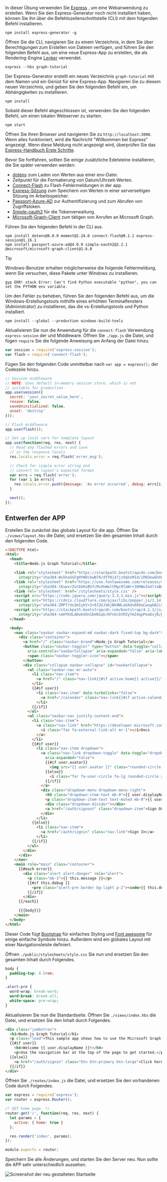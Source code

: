 <!-- markdownlint-disable MD002 MD041 -->

In dieser Übung verwenden Sie [Express](http://expressjs.com/) , um eine Webanwendung zu erstellen. Wenn Sie den Express-Generator noch nicht installiert haben, können Sie ihn über die Befehlszeilenschnittstelle (CLI) mit dem folgenden Befehl installieren.

```Shell
npm install express-generator -g
```

Öffnen Sie die CLI, navigieren Sie zu einem Verzeichnis, in dem Sie über Berechtigungen zum Erstellen von Dateien verfügen, und führen Sie den folgenden Befehl aus, um eine neue Express-App zu erstellen, die als Rendering-Engine [Lenker](http://handlebarsjs.com/) verwendet.

```Shell
express --hbs graph-tutorial
```

Der Express-Generator erstellt ein neues Verzeichnis `graph-tutorial` mit dem Namen und ein Gerüst für eine Express-App. Navigieren Sie zu diesem neuen Verzeichnis, und geben Sie den folgenden Befehl ein, um Abhängigkeiten zu installieren.

```Shell
npm install
```

Sobald dieser Befehl abgeschlossen ist, verwenden Sie den folgenden Befehl, um einen lokalen Webserver zu starten.

```Shell
npm start
```

Öffnen Sie Ihren Browser und navigieren Sie zu `http://localhost:3000`. Wenn alles funktioniert, wird die Nachricht "Willkommen bei Express" angezeigt. Wenn diese Meldung nicht angezeigt wird, überprüfen Sie das [Express-Handbuch Erste Schritte](http://expressjs.com/starter/generator.html).

Bevor Sie fortfahren, sollten Sie einige zusätzliche Edelsteine installieren, die Sie später verwenden werden:

- [dotenv](https://github.com/motdotla/dotenv) zum Laden von Werten aus einer env-Datei.
- [](https://github.com/moment/moment/) Zeitpunkt für die Formatierung von Datum/Uhrzeit-Werten.
- [Connect-Flash](https://github.com/jaredhanson/connect-flash) zu Flash-Fehlermeldungen in der app.
- [Express-Sitzung](https://github.com/expressjs/session) zum Speichern von Werten in einer serverseitigen Sitzung im Arbeitsspeicher.
- [Passport-Azure-AD](https://github.com/AzureAD/passport-azure-ad) zur Authentifizierung und zum Abrufen von Zugriffstoken.
- [Simple-oauth2](https://github.com/lelylan/simple-oauth2) für die Tokenverwaltung.
- [Microsoft-Graph-Client](https://github.com/microsoftgraph/msgraph-sdk-javascript) zum tätigen von Anrufen an Microsoft Graph.

Führen Sie den folgenden Befehl in der CLI aus.

```Shell
npm install dotenv@8.0.0 moment@2.24.0 connect-flash@0.1.1 express-session@1.16.1
npm install passport-azure-ad@4.0.0 simple-oauth2@2.2.1 @microsoft/microsoft-graph-client@1.6.0
```

> [!TIP]
> Windows-Benutzer erhalten möglicherweise die folgende Fehlermeldung, wenn Sie versuchen, diese Pakete unter Windows zu installieren.
>
> ```Shell
> gyp ERR! stack Error: Can't find Python executable "python", you can set the PYTHON env variable.
> ```
>
> Um den Fehler zu beheben, führen Sie den folgenden Befehl aus, um die Windows-Erstellungstools mithilfe eines erhöhten Terminalfensters (Administrator) zu installieren, das die vs-Erstellungstools und Python installiert.
>
> ```Shell
> npm install --global --production windows-build-tools
> ```

Aktualisieren Sie nun die Anwendung für die `connect-flash` Verwendung `express-session` der und Middleware. Öffnen Sie `./app.js` die Datei, und fügen `require` Sie die folgende Anweisung am Anfang der Datei hinzu.

```js
var session = require('express-session');
var flash = require('connect-flash');
```

Fügen Sie den folgenden Code unmittelbar nach `var app = express();` der Codezeile hinzu.

```js
// Session middleware
// NOTE: Uses default in-memory session store, which is not
// suitable for production
app.use(session({
  secret: 'your_secret_value_here',
  resave: false,
  saveUninitialized: false,
  unset: 'destroy'
}));

// Flash middleware
app.use(flash());

// Set up local vars for template layout
app.use(function(req, res, next) {
  // Read any flashed errors and save
  // in the response locals
  res.locals.error = req.flash('error_msg');

  // Check for simple error string and
  // convert to layout's expected format
  var errs = req.flash('error');
  for (var i in errs){
    res.locals.error.push({message: 'An error occurred', debug: errs[i]});
  }

  next();
});
```

## <a name="design-the-app"></a>Entwerfen der APP

Erstellen Sie zunächst das globale Layout für die app. Öffnen Sie `./views/layout.hbs` die Datei, und ersetzen Sie den gesamten Inhalt durch den folgenden Code.

```html
<!DOCTYPE html>
<html>
  <head>
    <title>Node.js Graph Tutorial</title>

    <link rel="stylesheet" href="https://stackpath.bootstrapcdn.com/bootstrap/4.1.1/css/bootstrap.min.css"
      integrity="sha384-WskhaSGFgHYWDcbwN70/dfYBj47jz9qbsMId/iRN3ewGhXQFZCSftd1LZCfmhktB" crossorigin="anonymous">
    <link rel="stylesheet" href="https://use.fontawesome.com/releases/v5.1.0/css/all.css"
      integrity="sha384-lKuwvrZot6UHsBSfcMvOkWwlCMgc0TaWr+30HWe3a4ltaBwTZhyTEggF5tJv8tbt" crossorigin="anonymous">
    <link rel='stylesheet' href='/stylesheets/style.css' />
    <script src="https://code.jquery.com/jquery-3.3.1.min.js"></script>
    <script src="https://cdnjs.cloudflare.com/ajax/libs/popper.js/1.14.3/umd/popper.min.js"
      integrity="sha384-ZMP7rVo3mIykV+2+9J3UJ46jBk0WLaUAdn689aCwoqbBJiSnjAK/l8WvCWPIPm49" crossorigin="anonymous"></script>
    <script src="https://stackpath.bootstrapcdn.com/bootstrap/4.1.1/js/bootstrap.min.js"
      integrity="sha384-smHYKdLADwkXOn1EmN1qk/HfnUcbVRZyYmZ4qpPea6sjB/pTJ0euyQp0Mk8ck+5T" crossorigin="anonymous"></script>
  </head>

  <body>
    <nav class="navbar navbar-expand-md navbar-dark fixed-top bg-dark">
      <div class="container">
        <a href="/" class="navbar-brand">Node.js Graph Tutorial</a>
        <button class="navbar-toggler" type="button" data-toggle="collapse" data-target="#navbarCollapse"
          aria-controls="navbarCollapse" aria-expanded="false" aria-label="Toggle navigation">
          <span class="navbar-toggler-icon"></span>
        </button>
        <div class="collapse navbar-collapse" id="navbarCollapse">
          <ul class="navbar-nav mr-auto">
            <li class="nav-item">
              <a href="/" class="nav-link{{#if active.home}} active{{/if}}">Home</a>
            </li>
            {{#if user}}
              <li class="nav-item" data-turbolinks="false">
                <a href="/calendar" class="nav-link{{#if active.calendar}} active{{/if}}">Calendar</a>
              </li>
            {{/if}}
          </ul>
          <ul class="navbar-nav justify-content-end">
            <li class="nav-item">
              <a class="nav-link" href="https://developer.microsoft.com/graph/docs/concepts/overview" target="_blank">
                <i class="fas fa-external-link-alt mr-1"></i>Docs
              </a>
            </li>
            {{#if user}}
              <li class="nav-item dropdown">
                <a class="nav-link dropdown-toggle" data-toggle="dropdown" href="#" role="button" aria-haspopup="true"
                  aria-expanded="false">
                  {{#if user.avatar}}
                    <img src="{{ user.avatar }}" class="rounded-circle align-self-center mr-2" style="width: 32px;">
                  {{else}}
                    <i class="far fa-user-circle fa-lg rounded-circle align-self-center mr-2" style="width: 32px;"></i>
                  {{/if}}
                </a>
                <div class="dropdown-menu dropdown-menu-right">
                  <h5 class="dropdown-item-text mb-0">{{ user.displayName }}</h5>
                  <p class="dropdown-item-text text-muted mb-0">{{ user.email }}</p>
                  <div class="dropdown-divider"></div>
                  <a href="/auth/signout" class="dropdown-item">Sign Out</a>
                </div>
              </li>
            {{else}}
              <li class="nav-item">
                <a href="/auth/signin" class="nav-link">Sign In</a>
              </li>
            {{/if}}
          </ul>
        </div>
      </div>
    </nav>
    <main role="main" class="container">
      {{#each error}}
        <div class="alert alert-danger" role="alert">
          <p class="mb-3">{{ this.message }}</p>
          {{#if this.debug }}
            <pre class="alert-pre border bg-light p-2"><code>{{ this.debug }}</code></pre>
          {{/if}}
        </div>
      {{/each}}

      {{{body}}}
    </main>
  </body>
</html>
```

Dieser Code fügt [Bootstrap](http://getbootstrap.com/) für einfaches Styling und [Font awesome](https://fontawesome.com/) für einige einfache Symbole hinzu. Außerdem wird ein globales Layout mit einer Navigationsleiste definiert.

Öffnen `./public/stylesheets/style.css` Sie nun und ersetzen Sie den gesamten Inhalt durch Folgendes.

```css
body {
  padding-top: 4.5rem;
}

.alert-pre {
  word-wrap: break-word;
  word-break: break-all;
  white-space: pre-wrap;
}
```

Aktualisieren Sie nun die Standardseite. Öffnen Sie `./views/index.hbs` die Datei, und ersetzen Sie den Inhalt durch Folgendes.

```html
<div class="jumbotron">
  <h1>Node.js Graph Tutorial</h1>
  <p class="lead">This sample app shows how to use the Microsoft Graph API to access Outlook and OneDrive data from Node.js</p>
  {{#if user}}
    <h4>Welcome {{ user.displayName }}!</h4>
    <p>Use the navigation bar at the top of the page to get started.</p>
  {{else}}
    <a href="/auth/signin" class="btn btn-primary btn-large">Click here to sign in</a>
  {{/if}}
</div>
```

Öffnen Sie `./routes/index.js` die Datei, und ersetzen Sie den vorhandenen Code durch Folgendes.

```js
var express = require('express');
var router = express.Router();

/* GET home page. */
router.get('/', function(req, res, next) {
  let params = {
    active: { home: true }
  };

  res.render('index', params);
});

module.exports = router;
```

Speichern Sie alle Änderungen, und starten Sie den Server neu. Nun sollte die APP sehr unterschiedlich aussehen.

![Screenshot der neu gestalteten Startseite](./images/create-app-01.png)
